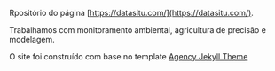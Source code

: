 Rpositório do página [https://datasitu.com/](https://datasitu.com/). 

Trabalhamos com monitoramento ambiental, agricultura de precisão e modelagem.

O site foi construído com base no template [Agency Jekyll Theme](https://github.com/raviriley/agency-jekyll-theme) 
